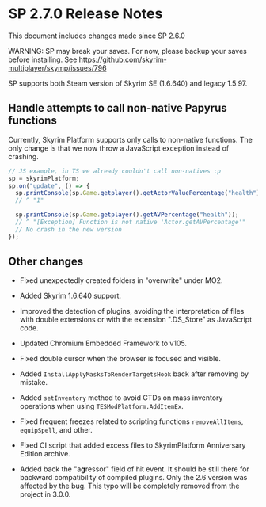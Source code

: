 # SP 2.7.0 Release Notes


This document includes changes made since SP 2.6.0


WARNING: SP may break your saves. For now, please backup your saves before installing. See https://github.com/skyrim-multiplayer/skymp/issues/796


SP supports both Steam version of Skyrim SE (1.6.640) and legacy 1.5.97.

## Handle attempts to call non-native Papyrus functions

Currently, Skyrim Platform supports only calls to non-native functions. The only change is that we now throw a JavaScript exception instead of crashing.

```js
// JS example, in TS we already couldn't call non-natives :p
sp = skyrimPlatform;
sp.on("update", () => {
  sp.printConsole(sp.Game.getplayer().getActorValuePercentage("health")); 
  // ^ "1"

  sp.printConsole(sp.Game.getplayer().getAVPercentage("health")); 
  // ^ "[Exception] Function is not native 'Actor.getAVPercentage'"
  // No crash in the new version
});
```


## Other changes

- Fixed unexpectedly created folders in "overwrite" under MO2.


- Added Skyrim 1.6.640 support.


- Improved the detection of plugins, avoiding the interpretation of files with double extensions or with the extension ".DS_Store" as JavaScript code.


- Updated Chromium Embedded Framework to v105.


- Fixed double cursor when the browser is focused and visible.


- Added `InstallApplyMasksToRenderTargetsHook` back after removing by mistake.


- Added `setInventory` method to avoid CTDs on mass inventory operations when using `TESModPlatform.AddItemEx`.


- Fixed frequent freezes related to scripting functions `removeAllItems`, `equipSpell`, and other.


- Fixed CI script that added excess files to SkyrimPlatform Anniversary Edition archive.


- Added back the "a**g**ressor" field of hit event. It should be still there for backward compatibility of compiled plugins. Only the 2.6 version was affected by the bug. This typo will be completely removed from the project in 3.0.0.
